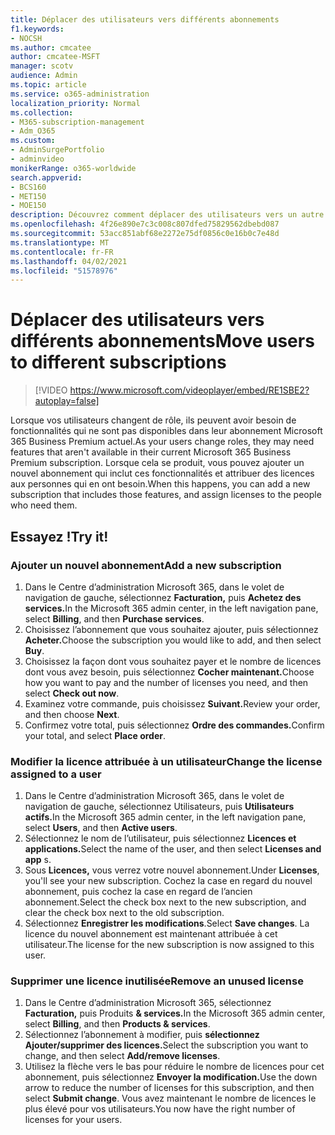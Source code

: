 ```yaml
---
title: Déplacer des utilisateurs vers différents abonnements
f1.keywords:
- NOCSH
ms.author: cmcatee
author: cmcatee-MSFT
manager: scotv
audience: Admin
ms.topic: article
ms.service: o365-administration
localization_priority: Normal
ms.collection:
- M365-subscription-management
- Adm_O365
ms.custom:
- AdminSurgePortfolio
- adminvideo
monikerRange: o365-worldwide
search.appverid:
- BCS160
- MET150
- MOE150
description: Découvrez comment déplacer des utilisateurs vers un autre abonnement.
ms.openlocfilehash: 4f26e890e7c3c008c807dfed75829562dbebd087
ms.sourcegitcommit: 53acc851abf68e2272e75df0856c0e16b0c7e48d
ms.translationtype: MT
ms.contentlocale: fr-FR
ms.lasthandoff: 04/02/2021
ms.locfileid: "51578976"
---
```

# <a name="move-users-to-different-subscriptions"></a><span data-ttu-id="1a442-103">Déplacer des utilisateurs vers différents abonnements</span><span class="sxs-lookup"><span data-stu-id="1a442-103">Move users to different subscriptions</span></span>

> [!VIDEO https://www.microsoft.com/videoplayer/embed/RE1SBE2?autoplay=false]

<span data-ttu-id="1a442-104">Lorsque vos utilisateurs changent de rôle, ils peuvent avoir besoin de fonctionnalités qui ne sont pas disponibles dans leur abonnement Microsoft 365 Business Premium actuel.</span><span class="sxs-lookup"><span data-stu-id="1a442-104">As your users change roles, they may need features that aren't available in their current Microsoft 365 Business Premium subscription.</span></span> <span data-ttu-id="1a442-105">Lorsque cela se produit, vous pouvez ajouter un nouvel abonnement qui inclut ces fonctionnalités et attribuer des licences aux personnes qui en ont besoin.</span><span class="sxs-lookup"><span data-stu-id="1a442-105">When this happens, you can add a new subscription that includes those features, and assign licenses to the people who need them.</span></span>

## <a name="try-it"></a><span data-ttu-id="1a442-106">Essayez !</span><span class="sxs-lookup"><span data-stu-id="1a442-106">Try it!</span></span>

### <a name="add-a-new-subscription"></a><span data-ttu-id="1a442-107">Ajouter un nouvel abonnement</span><span class="sxs-lookup"><span data-stu-id="1a442-107">Add a new subscription</span></span>

1. <span data-ttu-id="1a442-108">Dans le Centre d’administration Microsoft 365, dans le volet de navigation de gauche, sélectionnez **Facturation,** puis **Achetez des services.**</span><span class="sxs-lookup"><span data-stu-id="1a442-108">In the Microsoft 365 admin center, in the left navigation pane, select **Billing**, and then **Purchase services**.</span></span>
1. <span data-ttu-id="1a442-109">Choisissez l’abonnement que vous souhaitez ajouter, puis sélectionnez **Acheter.**</span><span class="sxs-lookup"><span data-stu-id="1a442-109">Choose the subscription you would like to add, and then select **Buy**.</span></span>
1. <span data-ttu-id="1a442-110">Choisissez la façon dont vous souhaitez payer et le nombre de licences dont vous avez besoin, puis sélectionnez **Cocher maintenant.**</span><span class="sxs-lookup"><span data-stu-id="1a442-110">Choose how you want to pay and the number of licenses you need, and then select **Check out now**.</span></span>
1. <span data-ttu-id="1a442-111">Examinez votre commande, puis choisissez **Suivant.**</span><span class="sxs-lookup"><span data-stu-id="1a442-111">Review your order, and then choose **Next**.</span></span>
1. <span data-ttu-id="1a442-112">Confirmez votre total, puis sélectionnez **Ordre des commandes.**</span><span class="sxs-lookup"><span data-stu-id="1a442-112">Confirm your total, and select **Place order**.</span></span>

### <a name="change-the-license-assigned-to-a-user"></a><span data-ttu-id="1a442-113">Modifier la licence attribuée à un utilisateur</span><span class="sxs-lookup"><span data-stu-id="1a442-113">Change the license assigned to a user</span></span>

1. <span data-ttu-id="1a442-114">Dans le Centre d’administration Microsoft 365, dans le volet de navigation de gauche, sélectionnez Utilisateurs, puis **Utilisateurs actifs.**</span><span class="sxs-lookup"><span data-stu-id="1a442-114">In the Microsoft 365 admin center, in the left navigation pane, select **Users**, and then **Active users**.</span></span>
1. <span data-ttu-id="1a442-115">Sélectionnez le nom de l’utilisateur, puis sélectionnez **Licences et applications.**</span><span class="sxs-lookup"><span data-stu-id="1a442-115">Select the name of the user, and then select **Licenses and app** s.</span></span>
1. <span data-ttu-id="1a442-116">Sous **Licences,** vous verrez votre nouvel abonnement.</span><span class="sxs-lookup"><span data-stu-id="1a442-116">Under **Licenses**, you'll see your new subscription.</span></span> <span data-ttu-id="1a442-117">Cochez la case en regard du nouvel abonnement, puis cochez la case en regard de l’ancien abonnement.</span><span class="sxs-lookup"><span data-stu-id="1a442-117">Select the check box next to the new subscription, and clear the check box next to the old subscription.</span></span>
1. <span data-ttu-id="1a442-118">Sélectionnez **Enregistrer les modifications**.</span><span class="sxs-lookup"><span data-stu-id="1a442-118">Select **Save changes**.</span></span> <span data-ttu-id="1a442-119">La licence du nouvel abonnement est maintenant attribuée à cet utilisateur.</span><span class="sxs-lookup"><span data-stu-id="1a442-119">The license for the new subscription is now assigned to this user.</span></span>

### <a name="remove-an-unused-license"></a><span data-ttu-id="1a442-120">Supprimer une licence inutilisée</span><span class="sxs-lookup"><span data-stu-id="1a442-120">Remove an unused license</span></span>

1. <span data-ttu-id="1a442-121">Dans le Centre d’administration Microsoft 365, sélectionnez **Facturation,** puis Produits **& services.**</span><span class="sxs-lookup"><span data-stu-id="1a442-121">In the Microsoft 365 admin center, select **Billing**, and then **Products & services**.</span></span>
1. <span data-ttu-id="1a442-122">Sélectionnez l’abonnement à modifier, puis **sélectionnez Ajouter/supprimer des licences.**</span><span class="sxs-lookup"><span data-stu-id="1a442-122">Select the subscription you want to change, and then select **Add/remove licenses**.</span></span>
1. <span data-ttu-id="1a442-123">Utilisez la flèche vers le bas pour réduire le nombre de licences pour cet abonnement, puis sélectionnez **Envoyer la modification.**</span><span class="sxs-lookup"><span data-stu-id="1a442-123">Use the down arrow to reduce the number of licenses for this subscription, and then select **Submit change**.</span></span> <span data-ttu-id="1a442-124">Vous avez maintenant le nombre de licences le plus élevé pour vos utilisateurs.</span><span class="sxs-lookup"><span data-stu-id="1a442-124">You now have the right number of licenses for your users.</span></span>
